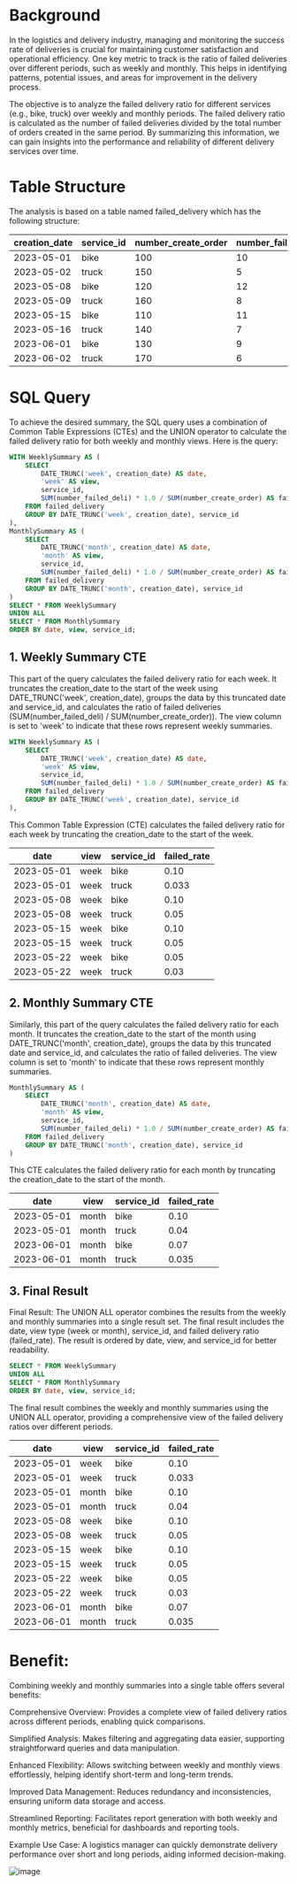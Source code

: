 # Background

In the logistics and delivery industry, managing and monitoring the success rate of deliveries is crucial for maintaining customer satisfaction and operational efficiency. One key metric to track is the ratio of failed deliveries over different periods, such as weekly and monthly. This helps in identifying patterns, potential issues, and areas for improvement in the delivery process.

The objective is to analyze the failed delivery ratio for different services (e.g., bike, truck) over weekly and monthly periods. The failed delivery ratio is calculated as the number of failed deliveries divided by the total number of orders created in the same period. By summarizing this information, we can gain insights into the performance and reliability of different delivery services over time.

# Table Structure

The analysis is based on a table named failed_delivery which has the following structure:

| creation_date | service_id | number_create_order | number_failed_deli |
|---------------|------------|---------------------|--------------------|
| 2023-05-01    | bike       | 100                 | 10                 |
| 2023-05-02    | truck      | 150                 | 5                  |
| 2023-05-08    | bike       | 120                 | 12                 |
| 2023-05-09    | truck      | 160                 | 8                  |
| 2023-05-15    | bike       | 110                 | 11                 |
| 2023-05-16    | truck      | 140                 | 7                  |
| 2023-06-01    | bike       | 130                 | 9                  |
| 2023-06-02    | truck      | 170                 | 6                  |


# SQL Query
To achieve the desired summary, the SQL query uses a combination of Common Table Expressions (CTEs) and the UNION operator to calculate the failed delivery ratio for both weekly and monthly views. Here is the query:

```sql
WITH WeeklySummary AS (
    SELECT
        DATE_TRUNC('week', creation_date) AS date,
        'week' AS view,
        service_id,
        SUM(number_failed_deli) * 1.0 / SUM(number_create_order) AS failed_rate
    FROM failed_delivery
    GROUP BY DATE_TRUNC('week', creation_date), service_id
),
MonthlySummary AS (
    SELECT
        DATE_TRUNC('month', creation_date) AS date,
        'month' AS view,
        service_id,
        SUM(number_failed_deli) * 1.0 / SUM(number_create_order) AS failed_rate
    FROM failed_delivery
    GROUP BY DATE_TRUNC('month', creation_date), service_id
)
SELECT * FROM WeeklySummary
UNION ALL
SELECT * FROM MonthlySummary
ORDER BY date, view, service_id;
```

## 1. Weekly Summary CTE

This part of the query calculates the failed delivery ratio for each week. It truncates the creation_date to the start of the week using DATE_TRUNC('week', creation_date), groups the data by this truncated date and service_id, and calculates the ratio of failed deliveries (SUM(number_failed_deli) / SUM(number_create_order)). The view column is set to 'week' to indicate that these rows represent weekly summaries.
```sql
WITH WeeklySummary AS (
    SELECT
        DATE_TRUNC('week', creation_date) AS date,
        'week' AS view,
        service_id,
        SUM(number_failed_deli) * 1.0 / SUM(number_create_order) AS failed_rate
    FROM failed_delivery
    GROUP BY DATE_TRUNC('week', creation_date), service_id
),
```
This Common Table Expression (CTE) calculates the failed delivery ratio for each week by truncating the creation_date to the start of the week.

| date       | view | service_id | failed_rate |
|------------|------|------------|-------------|
| 2023-05-01 | week | bike       | 0.10        |
| 2023-05-01 | week | truck      | 0.033       |
| 2023-05-08 | week | bike       | 0.10        |
| 2023-05-08 | week | truck      | 0.05        |
| 2023-05-15 | week | bike       | 0.10        |
| 2023-05-15 | week | truck      | 0.05        |
| 2023-05-22 | week | bike       | 0.05        |
| 2023-05-22 | week | truck      | 0.03        |

## 2. Monthly Summary CTE

Similarly, this part of the query calculates the failed delivery ratio for each month. It truncates the creation_date to the start of the month using DATE_TRUNC('month', creation_date), groups the data by this truncated date and service_id, and calculates the ratio of failed deliveries. The view column is set to 'month' to indicate that these rows represent monthly summaries.
```sql
MonthlySummary AS (
    SELECT
        DATE_TRUNC('month', creation_date) AS date,
        'month' AS view,
        service_id,
        SUM(number_failed_deli) * 1.0 / SUM(number_create_order) AS failed_rate
    FROM failed_delivery
    GROUP BY DATE_TRUNC('month', creation_date), service_id
)
```

This CTE calculates the failed delivery ratio for each month by truncating the creation_date to the start of the month.

| date       | view  | service_id | failed_rate |
|------------|-------|------------|-------------|
| 2023-05-01 | month | bike       | 0.10        |
| 2023-05-01 | month | truck      | 0.04        |
| 2023-06-01 | month | bike       | 0.07        |
| 2023-06-01 | month | truck      | 0.035       |

## 3. Final Result
Final Result: The UNION ALL operator combines the results from the weekly and monthly summaries into a single result set. The final result includes the date, view type (week or month), service_id, and failed delivery ratio (failed_rate). The result is ordered by date, view, and service_id for better readability.
```sql
SELECT * FROM WeeklySummary
UNION ALL
SELECT * FROM MonthlySummary
ORDER BY date, view, service_id;
```
The final result combines the weekly and monthly summaries using the UNION ALL operator, providing a comprehensive view of the failed delivery ratios over different periods.

| date       | view  | service_id | failed_rate |
|------------|-------|------------|-------------|
| 2023-05-01 | week  | bike       | 0.10        |
| 2023-05-01 | week  | truck      | 0.033       |
| 2023-05-01 | month | bike       | 0.10        |
| 2023-05-01 | month | truck      | 0.04        |
| 2023-05-08 | week  | bike       | 0.10        |
| 2023-05-08 | week  | truck      | 0.05        |
| 2023-05-15 | week  | bike       | 0.10        |
| 2023-05-15 | week  | truck      | 0.05        |
| 2023-05-22 | week  | bike       | 0.05        |
| 2023-05-22 | week  | truck      | 0.03        |
| 2023-06-01 | month | bike       | 0.07        |
| 2023-06-01 | month | truck      | 0.035       |


# Benefit:
Combining weekly and monthly summaries into a single table offers several benefits:

Comprehensive Overview: Provides a complete view of failed delivery ratios across different periods, enabling quick comparisons.

Simplified Analysis: Makes filtering and aggregating data easier, supporting straightforward queries and data manipulation.

Enhanced Flexibility: Allows switching between weekly and monthly views effortlessly, helping identify short-term and long-term trends.

Improved Data Management: Reduces redundancy and inconsistencies, ensuring uniform data storage and access.

Streamlined Reporting: Facilitates report generation with both weekly and monthly metrics, beneficial for dashboards and reporting tools.

Example Use Case: A logistics manager can quickly demonstrate delivery performance over short and long periods, aiding informed decision-making.

![image](https://github.com/aihtn2708/SQLinRealWorld/assets/17986030/b3efd9e2-f4ea-4a4b-b30a-01657982fde8)
